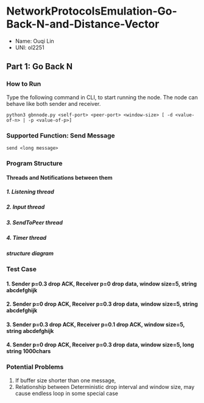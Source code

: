 # NetworkProtocolsEmulation-Go-Back-N-and-Distance-Vector

- Name: Ouqi Lin
- UNI: ol2251

## Part 1: Go Back N
### How to Run
Type the following command in CLI, to start running the node. The node can behave like both sender and receiver.
```
python3 gbnnode.py <self-port> <peer-port> <window-size> [ -d <value-of-n> | -p <value-of-p>]
```

### Supported Function: Send Message
```
send <long message>
```

### Program Structure
#### Threads and Notifications between them
##### 1. Listening thread
##### 2. Input thread
##### 3. SendToPeer thread
##### 4. Timer thread
##### structure diagram

### Test Case
#### 1. Sender p=0.3 drop ACK, Receiver p=0 drop data, window size=5, string abcdefghijk
#### 2. Sender p=0 drop ACK, Receiver p=0.3 drop data, window size=5, string abcdefghijk
#### 3. Sender p=0.3 drop ACK, Receiver p=0.1 drop ACK, window size=5, string abcdefghijk
#### 4. Sender p=0 drop ACK, Receiver p=0.3 drop data, window size=5, long string 1000chars


### Potential Problems
1. If buffer size shorter than one message, 
2. Relationship between Deterministic drop interval and window size, may cause endless loop in some special case
